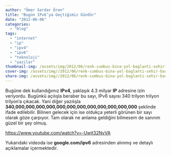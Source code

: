 ```yaml
---
author: "Ömer Serdar Ören"
title: "Bugün IPv6’ya Geçtiğimiz Gündür"
date: "2012-06-06"
categories: 
  - "blog"
tags: 
  - "internet"
  - "ip"
  - "ipv4"
  - "ipv6"
  - "teknoloji"
  - "yazilar"
thumbnail-img: /assets/img/2012/06/renk-cumbus-bina-yol-baglanti-sehir-bard_generated_image-1024x1024-1.jpg
cover-img: /assets/img//2012/06/renk-cumbus-bina-yol-baglanti-sehir-bard_generated_image-1024x1024-1.jpg
share-img: /assets/img//2012/06/renk-cumbus-bina-yol-baglanti-sehir-bard_generated_image-1024x1024-1.jpg
---
```



Bugüne dek kullandığımız **IPv4**, yaklaşık 4.3 milyar **IP** adresine izin veriyordu. Bugünkü açılışla beraber bu sayı, IPv6 sayısı 340 trilyon trilyon trilyon‘a çıkacak. Yani diğer yazılışla **340,000,000,000,000,000,000,000,000,000,000,000,000** şeklinde ifade edilebilir. Bilinen gelecek için ise oldukça yeterli görünen bir sayı olarak göze çarpıyor. Tam olarak ne anlama geldiğini bilmesem de sanırım güzel bir şey olmuş.

https://www.youtube.com/watch?v=-Uwjt32NvVA

Yukarıdaki videoda ise **google.com/ipv6** adresinden alınmış ve detaylı açıklamalar içermektedir.
